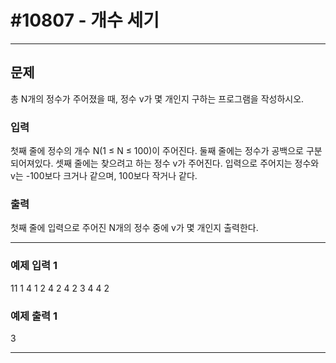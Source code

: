 # #10807 - 개수 세기

---

## 문제
총 N개의 정수가 주어졌을 때, 정수 v가 몇 개인지 구하는 프로그램을 작성하시오.

### 입력
첫째 줄에 정수의 개수 N(1 ≤ N ≤ 100)이 주어진다. 둘째 줄에는 정수가 공백으로 구분되어져있다. 셋째 줄에는 찾으려고 하는 정수 v가 주어진다. 입력으로 주어지는 정수와 v는 -100보다 크거나 같으며, 100보다 작거나 같다.

### 출력
첫째 줄에 입력으로 주어진 N개의 정수 중에 v가 몇 개인지 출력한다.

---

### 예제 입력 1
11
1 4 1 2 4 2 4 2 3 4 4
2

### 예제 출력 1
3

---
